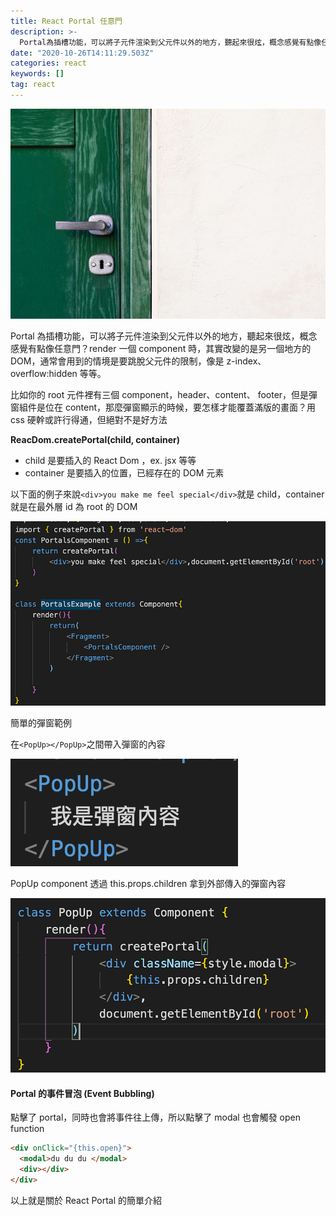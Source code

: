 ```yaml
---
title: React Portal 任意門
description: >-
  Portal為插槽功能，可以將子元件渲染到父元件以外的地方，聽起來很炫，概念感覺有點像任意門？render一個component時，其實改變的是另一個地方的DOM，通常會用到的情境是要跳脫父元件的限制，像是z-index、overflow:hidden等等。
date: "2020-10-26T14:11:29.503Z"
categories: react
keywords: []
tag: react
---
```


![](/img/1__2S7tp09HZHEIKLWkUcItJg.jpeg)

Portal 為插槽功能，可以將子元件渲染到父元件以外的地方，聽起來很炫，概念感覺有點像任意門？render 一個 component 時，其實改變的是另一個地方的 DOM，通常會用到的情境是要跳脫父元件的限制，像是 z-index、overflow:hidden 等等。

比如你的 root 元件裡有三個 component，header、content、 footer，但是彈窗組件是位在 content，那麼彈窗顯示的時候，要怎樣才能覆蓋滿版的畫面？用 css 硬幹或許行得通，但絕對不是好方法

**ReacDom.createPortal(child, container)**

- child 是要插入的 React Dom ，ex. jsx 等等
- container 是要插入的位置，已經存在的 DOM 元素

以下面的例子來說`<div>you make me feel special</div>`就是 child，container 就是在最外層 id 為 root 的 DOM

![](/img/1__fcay9Fg__xxh17fjMVE9IkA.png)

簡單的彈窗範例

在`<PopUp></PopUp>`之間帶入彈窗的內容

![](/img/1__S5nq6HCLyDCQy7uJ__9QKtQ.png)

PopUp component 透過 this.props.children 拿到外部傳入的彈窗內容

![](/img/1__wsi0lKOcrs1yCe1KrbzOAQ.png)

#### Portal 的事件冒泡 (Event Bubbling)

點擊了 portal，同時也會將事件往上傳，所以點擊了 modal 也會觸發 open function

```html
<div onClick="{this.open}">
  <modal>du du du </modal>
  <div></div>
</div>
```

以上就是關於 React Portal 的簡單介紹
